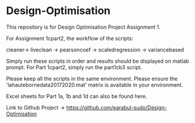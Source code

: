 # Design-Optimisation

This repository is for Design Optimisation Project Assignment 1.

For Assignment 1cpart2, the workflow of the scripts:

cleaner-> liveclean -> pearsoncoef -> scaledregression -> variancebased

Simply run these scripts in order and results should be displayed on matlab prompt.
For Part 1cpart2, simply run the part1cb3 script.

Please keep all the scripts in the same environment.
Please ensure the 'lahautebornedata20172020.mat' matrix is available in your environment.


Excel sheets for Part 1a, 1b and 1d can also be found here.

Link to Github Project -> https://github.com/earabul-sudo/Design-Optimisation